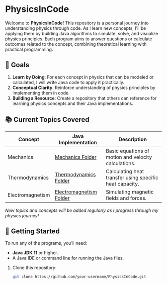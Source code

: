 # PhysicsInCode

Welcome to **PhysicsInCode**! This repository is a personal journey into understanding physics through code. As I learn new concepts, I'll be applying them by building Java algorithms to simulate, solve, and visualize physics principles. Each program aims to answer questions or calculate outcomes related to the concept, combining theoretical learning with practical programming.

## 🎯 Goals

1. **Learn by Doing**: For each concept in physics that can be modeled or calculated, I will write Java code to apply it practically.
2. **Conceptual Clarity**: Reinforce understanding of physics principles by implementing them in code.
3. **Building a Resource**: Create a repository that others can reference for learning physics concepts and their Java implementations.

## 📚 Current Topics Covered

| Concept        | Java Implementation             | Description                                          |
| -------------- | --------------------------------| ---------------------------------------------------- |
| Mechanics      | [Mechanics Folder](src/Mechanics)      | Basic equations of motion and velocity calculations.   |
| Thermodynamics | [Thermodynamics Folder](src/Thermodynamics) | Calculating heat transfer using specific heat capacity. |
| Electromagnetism | [Electromagnetism Folder](src/Electromagnetism) | Simulating magnetic fields and forces.                |

*New topics and concepts will be added regularly as I progress through my physics journey!*

## 🚀 Getting Started

To run any of the programs, you’ll need:
- **Java JDK 11** or higher.
- A Java IDE or command line for running the Java files.

1. Clone this repository:
   ```bash
   git clone https://github.com/your-username/PhysicsInCode.git
